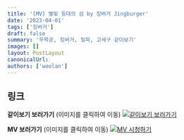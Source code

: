 ```yaml
---
title: '[MV] 별빛 등대의 섬 by 징버거 Jingburger'
date: '2023-04-01'
tags: ['징버거']
draft: false
summary: '우왁굳, 징버거, 릴파, 고세구 같이보기'
images: []
layout: PostLayout
canonicalUrl:
authors: ['woolan']
---
```


## 링크

**같이보기 보러가기** (이미지를 클릭하여 이동)
[![같이보기 보러가기](../static/images/logo.png)](https://cafe.naver.com/steamindiegame/10555398)

**MV 보러가기** (이미지를 클릭하여 이동)
[![MV 시청하기](https://i.ytimg.com/vi/FeXN3_ub3oQ/maxresdefault.jpg)](https://youtu.be/FeXN3_ub3oQ)
